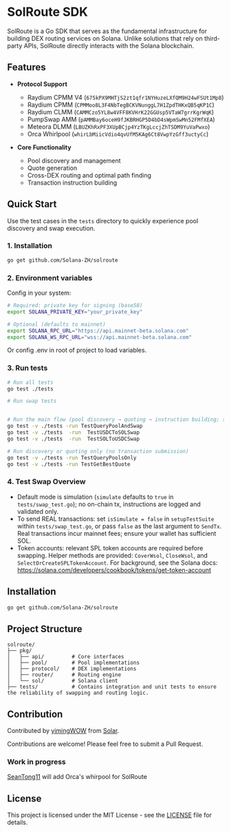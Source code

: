 # SolRoute SDK

SolRoute is a Go SDK that serves as the fundamental infrastructure for building DEX routing services on Solana. Unlike solutions that rely on third-party APIs, SolRoute directly interacts with the Solana blockchain.

## Features

- **Protocol Support**

  - Raydium CPMM V4 (`675kPX9MHTjS2zt1qfr1NYHuzeLXfQM9H24wFSUt1Mp8`)
  - Raydium CPMM (`CPMMoo8L3F4NbTegBCKVNunggL7H1ZpdTHKxQB5qKP1C`)
  - Raydium CLMM (`CAMMCzo5YL8w4VFF8KVHrK22GGUsp5VTaW7grrKgrWqK`)
  - PumpSwap AMM (`pAMMBay6oceH9fJKBRHGP5D4bD4sWpmSwMn52FMfXEA`)
  - Meteora DLMM (`LBUZKhRxPF3XUpBCjp4YzTKgLccjZhTSDM9YuVaPwxo`)
  - Orca Whirlpool (`whirLbMiicVdio4qvUfM5KAg6Ct8VwpYzGff3uctyCc`)

- **Core Functionality**
  - Pool discovery and management
  - Quote generation
  - Cross-DEX routing and optimal path finding
  - Transaction instruction building

## Quick Start

Use the test cases in the `tests` directory to quickly experience pool discovery and swap execution.

### 1. Installation

```bash
go get github.com/Solana-ZH/solroute
```

### 2. Environment variables

Config in your system:

```bash
# Required: private key for signing (base58)
export SOLANA_PRIVATE_KEY="your_private_key"

# Optional (defaults to mainnet)
export SOLANA_RPC_URL="https://api.mainnet-beta.solana.com"
export SOLANA_WS_RPC_URL="wss://api.mainnet-beta.solana.com"
```

Or config .env in root of project to load variables.

### 3. Run tests

```bash
# Run all tests
go test ./tests

# Run swap tests


# Run the main flow (pool discovery → quoting → instruction building; simulation by default)
go test -v ./tests -run TestQueryPoolAndSwap
go test -v ./tests  -run  TestUSDCToSOLSwap
go test -v ./tests  -run  TestSOLToUSDCSwap

# Run discovery or quoting only (no transaction submission)
go test -v ./tests -run TestQueryPoolsOnly
go test -v ./tests -run TestGetBestQuote
```

### 4. Test Swap Overview

- Default mode is simulation (`simulate` defaults to `true` in `tests/swap_test.go`); no on-chain tx, instructions are logged and validated only.
- To send REAL transactions: set `isSimulate = false` in `setupTestSuite` within `tests/swap_test.go`, or pass `false` as the last argument to `SendTx`. Real transactions incur mainnet fees; ensure your wallet has sufficient SOL.
- Token accounts: relevant SPL token accounts are required before swapping. Helper methods are provided: `CoverWsol`, `CloseWsol`, and `SelectOrCreateSPLTokenAccount`. For background, see the Solana docs:
  https://solana.com/developers/cookbook/tokens/get-token-account

## Installation

```bash
go get github.com/Solana-ZH/solroute
```

## Project Structure

```
solroute/
├── pkg/
│   ├── api/         # Core interfaces
│   ├── pool/        # Pool implementations
│   ├── protocol/    # DEX implementations
│   ├── router/      # Routing engine
│   └── sol/         # Solana client
├── tests/           # Contains integration and unit tests to ensure the reliability of swapping and routing logic.
```

## Contribution

Contributed by [yimingWOW](https://github.com/Solana-ZH) from [Solar](https://www.solar.team/).

Contributions are welcome! Please feel free to submit a Pull Request.

### Work in progress

[SeanTong11](https://github.com/SeanTong11/SolRoute) will add Orca's whirpool for SolRoute

## License

This project is licensed under the MIT License - see the [LICENSE](LICENSE) file for details.
